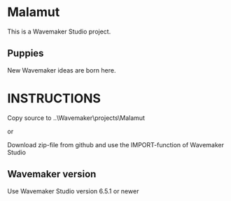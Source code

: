 Malamut
=======
This is a Wavemaker Studio project.

Puppies
-------
New Wavemaker ideas are born here.

INSTRUCTIONS
============
 Copy source to  ..\Wavemaker\projects\Malamut 
 
 or
 
 Download zip-file from github and use the IMPORT-function of Wavemaker Studio



Wavemaker version 
-----------------
Use Wavemaker Studio version  6.5.1 or newer
